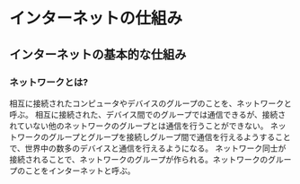 # インターネットの仕組み

## インターネットの基本的な仕組み

### ネットワークとは?

相互に接続されたコンピュータやデバイスのグループのことを、ネットワークと呼ぶ。
相互に接続された、デバイス間でのグループでは通信できるが、接続されていない他のネットワークのグループとは通信を行うことができない。
ネットワークのグループとグループを接続しグループ間で通信を行えるようすることで、世界中の数多のデバイスと通信を行えるようになる。
ネットワーク同士が接続されることで、ネットワークのグループが作られる。ネットワークのグループのことをインターネットと呼ぶ。
